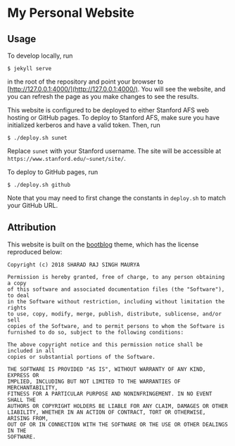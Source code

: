 # My Personal Website

## Usage

To develop locally, run
```console
$ jekyll serve
```
in the root of the repository
and point your browser to [http://127.0.0.1:4000/](http://127.0.0.1:4000/).
You will see the website, and you can refresh the page as you make
changes to see the results.

This website is configured to be deployed to either Stanford AFS web
hosting or GitHub pages. To deploy to Stanford AFS, make sure you have
initialized kerberos and have a valid token. Then, run
```console
$ ./deploy.sh sunet
```
Replace `sunet` with your Stanford username. The site will be
accessible at `https://www.stanford.edu/~sunet/site/`.

To deploy to GitHub pages, run
```console
$ ./deploy.sh github
```
Note that you may need to first change the constants in `deploy.sh` to
match your GitHub URL.

## Attribution

This website is built on the
[bootblog](https://github.com/sharadcodes/bootblog)
theme, which has the license
reproduced below:

```
Copyright (c) 2018 SHARAD RAJ SINGH MAURYA

Permission is hereby granted, free of charge, to any person obtaining a copy
of this software and associated documentation files (the "Software"), to deal
in the Software without restriction, including without limitation the rights
to use, copy, modify, merge, publish, distribute, sublicense, and/or sell
copies of the Software, and to permit persons to whom the Software is
furnished to do so, subject to the following conditions:

The above copyright notice and this permission notice shall be included in all
copies or substantial portions of the Software.

THE SOFTWARE IS PROVIDED "AS IS", WITHOUT WARRANTY OF ANY KIND, EXPRESS OR
IMPLIED, INCLUDING BUT NOT LIMITED TO THE WARRANTIES OF MERCHANTABILITY,
FITNESS FOR A PARTICULAR PURPOSE AND NONINFRINGEMENT. IN NO EVENT SHALL THE
AUTHORS OR COPYRIGHT HOLDERS BE LIABLE FOR ANY CLAIM, DAMAGES OR OTHER
LIABILITY, WHETHER IN AN ACTION OF CONTRACT, TORT OR OTHERWISE, ARISING FROM,
OUT OF OR IN CONNECTION WITH THE SOFTWARE OR THE USE OR OTHER DEALINGS IN THE
SOFTWARE.
```
